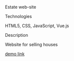 Estate web-site

Technologies

HTML5, CSS, JavaScript, Vue.js

Description

Website for selling houses

[demo link](https://vasylhladyshev.github.io/estate-website/)
